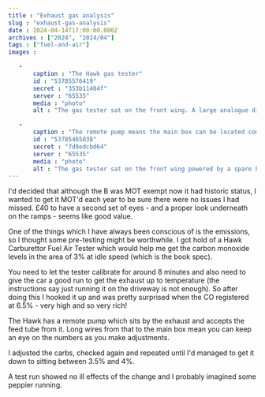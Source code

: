 ```yaml
---
title : "Exhaust gas analysis"
slug : "exhaust-gas-analysis"
date : 2024-04-14T17:00:00.000Z
archives : ["2024", "2024/04"]
tags : ["fuel-and-air"]
images :

   -
       caption : "The Hawk gas tester"
       id : "53785576419"
       secret : "353b11404f"
       server : "65535"
       media : "photo"
       alt : "The gas tester sat on the front wing. A large analogue dial shows the reading from lean to rich."

   -
       caption : "The remote pump means the main box can be located comfortably"
       id : "53785465838"
       secret : "7d9edcbd64"
       server : "65535"
       media : "photo"
       alt : "The gas tester sat on the front wing powered by a spare battery on the ground. Wires lead to the rear of the car where the pump is located."
---
```


I'd decided that although the B was MOT exempt now it had historic status, I wanted to get it MOT'd each year to be sure there were no issues I had missed. £40 to have a second set of eyes - and a proper look underneath on the ramps - seems like good value.

One of the things which I have always been conscious of is the emissions, so I thought some pre-testing might be worthwhile. I got hold of a Hawk Carburettor Fuel Air Tester which would help me get the carbon monoxide levels in the area of 3% at idle speed (which is the book spec).

You need to let the tester calibrate for around 8 minutes and also need to give the car a good run to get the exhaust up to temperature (the instructions say just running it on the driveway is not enough). So after doing this I hooked it up and was pretty surprised when the CO registered at 6.5% - very high and so very rich!

The Hawk has a remote pump which sits by the exhaust and accepts the feed tube from it. Long wires from that to the main box mean you can keep an eye on the numbers as you make adjustments.

I adjusted the carbs, checked again and repeated until I'd managed to get it down to sitting between 3.5% and 4%.

A test run showed no ill effects of the change and I probably imagined some peppier running.